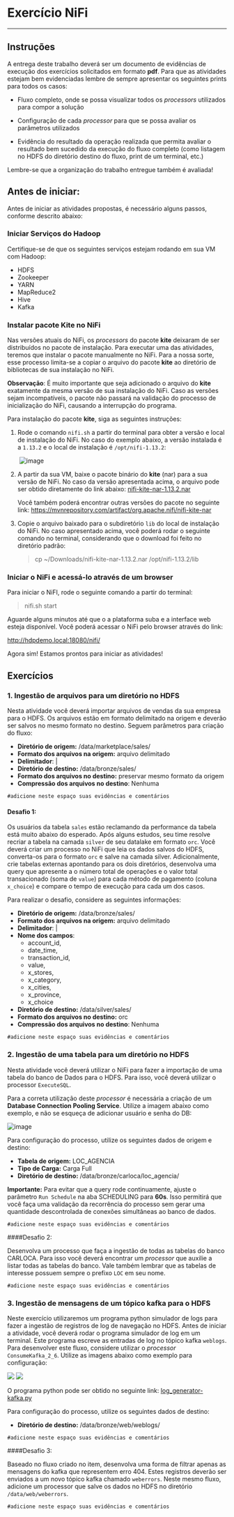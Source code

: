 # Exercício NiFi
---
## Instruções

A entrega deste trabalho deverá ser um documento de evidências de execução dos exercícios solicitados em formato **pdf**. Para que as atividades estejam bem evidenciadas lembre de sempre apresentar os seguintes prints para todos os casos:

- Fluxo completo, onde se possa visualizar todos os _processors_ utilizados para compor a solução

- Configuração de cada _processor_ para que se possa avaliar os parâmetros utilizados

- Evidência do resultado da operação realizada que permita avaliar o resultado bem sucedido da execução do fluxo completo (como listagem no HDFS do diretório destino do fluxo, print de um terminal, etc.)
  
Lembre-se que a organização do trabalho entregue também é avaliada!

## Antes de iniciar:

Antes de iniciar as atividades propostas, é necessário alguns passos, conforme descrito abaixo:

### Iniciar Serviços do Hadoop

Certifique-se de que os seguintes serviços estejam rodando em sua VM com Hadoop:
   
- HDFS
- Zookeeper
- YARN
- MapReduce2
- Hive
- Kafka

### Instalar pacote Kite no NiFi  
Nas versões atuais do NiFi, os _processors_ do pacote **kite** deixaram de ser distribuídos no pacote de instalação. Para executar uma das atividades, teremos que instalar o pacote manualmente no NiFi. Para a nossa sorte, esse processo limita-se a copiar o arquivo do pacote **kite** ao diretório de bibliotecas de sua instalação no NiFi.

**Observação**:  É muito importante que seja adicionado o arquivo do **kite** exatamente da mesma versão de sua instalação do NiFi. Caso as versões sejam incompatíveis, o pacote não passará na validação do processo de inicialização do NiFi, causando a interrupção do programa.

Para instalação do pacote **kite**, siga as seguintes instruções:

1. Rode o comando ``nifi.sh`` a partir do terminal para obter a versão e local de instalação do NiFi. No caso do exemplo abaixo, a versão instalada é a ``1.13.2`` e o local de instalação é ``/opt/nifi-1.13.2``:

    &nbsp;![image](img/nifi_status.png)&nbsp;

2. A partir da sua VM, baixe o pacote binário do **kite** (nar) para a sua versão de NiFi. No caso da versão apresentada acima, o arquivo pode ser obtido diretamente do link abaixo:
   [nifi-kite-nar-1.13.2.nar](bin/nifi-kite-nar-1.13.2.nar)
   
    Você também poderá encontrar outras versões do pacote no seguinte link:
    https://mvnrepository.com/artifact/org.apache.nifi/nifi-kite-nar

3. Copie o arquivo baixado para o subdiretório ``lib`` do local de instalação do NiFi. No caso apresentado acima, você poderá rodar o seguinte comando no terminal, considerando que o download foi feito no diretório padrão:
    > cp ~/Downloads/nifi-kite-nar-1.13.2.nar /opt/nifi-1.13.2/lib

### Iniciar o NiFi e acessá-lo através de um browser

Para iniciar o NiFI, rode o seguinte comando a partir do terminal:

> nifi.sh start

Aguarde alguns minutos até que o a plataforma suba e a interface web esteja disponível. Você poderá acessar o NiFi pelo browser através do link:

http://hdpdemo.local:18080/nifi/

Agora sim! Estamos prontos para iniciar as atividades!

## Exercícios

### 1. Ingestão de arquivos para um diretório no HDFS

Nesta atividade você deverá importar arquivos de vendas da sua empresa para o HDFS. Os arquivos estão em formato delimitado na origem e deverão ser salvos no mesmo formato no destino. Seguem parâmetros para criação do fluxo:

- **Diretório de origem:** /data/marketplace/sales/
- **Formato dos arquivos na origem:** arquivo delimitado
- **Delimitador**: |
- **Diretório de destino:** /data/bronze/sales/
- **Formato dos arquivos no destino:** preservar mesmo formato da origem
- **Compressão dos arquivos no destino**: Nenhuma

````
#adicione neste espaço suas evidências e comentários 
````

#### Desafio 1:

Os usuários da tabela ``sales`` estão reclamando da performance da tabela está muito abaixo do esperado. Após alguns estudos, seu time resolve recriar a tabela na camada ``silver`` de seu datalake em formato ``orc``. Você deverá criar um processo no NiFi que leia os dados salvos do HDFS, converta-os para o formato ``orc`` e salve na camada silver. Adicionalmente, crie tabelas externas apontando para os dois diretórios, desenvolva uma query que apresente a o número total de operações e o valor total transacionado (soma de ``value``) para cada método de pagamento (coluna ``x_choice``) e compare o tempo de execução para cada um dos casos.

Para realizar o desafio, considere as seguintes informações:

- **Diretório de origem:** /data/bronze/sales/
- **Formato dos arquivos na origem:** arquivo delimitado
- **Delimitador**: |
- **Nome dos campos**:
    - account_id,
    - date_time,
    - transaction_id,
    - value,
    - x_stores,
    - x_category,
    - x_cities,
    - x_province,
    - x_choice
- **Diretório de destino:** /data/silver/sales/
- **Formato dos arquivos no destino:** orc
- **Compressão dos arquivos no destino**: Nenhuma
  

````
#adicione neste espaço suas evidências e comentários 
````

### 2. Ingestão de uma tabela para um diretório no HDFS

Nesta atividade você deverá utilizar o NiFi para fazer a importação de uma tabela do banco de Dados para o HDFS. Para isso, você deverá utilizar o processor ``ExecuteSQL``.

Para a correta utilização deste _processor_ é necessária a criação de um **Database Connection Pooling Service**. Utilize a imagem abaixo como exemplo, e não se esqueça de adicionar usuário e senha do DB:

![image](img/configura_conexao.png)


Para configuração do processo, utilize os seguintes dados de origem e destino:

- **Tabela de origem:** LOC_AGENCIA
- **Tipo de Carga:** Carga Full
- **Diretório de destino:** /data/bronze/carloca/loc_agencia/

**Importante:** Para evitar que a query rode continuamente, ajuste o parâmetro ``Run Schedule`` na aba SCHEDULING para **60s**. Isso permitirá que você faça uma validação da recorrência do processo sem gerar uma quantidade descontrolada de conexões simultâneas ao banco de dados.

````
#adicione neste espaço suas evidências e comentários 
````

####Desafio 2:

Desenvolva um processo que faça a ingestão de todas as tabelas do banco CARLOCA. Para isso você deverá encontrar um _processor_ que auxilie a listar todas as tabelas do banco. Vale também lembrar que as tabelas de interesse possuem sempre o prefixo ``LOC`` em seu nome.

````
#adicione neste espaço suas evidências e comentários 
````
### 3. Ingestão de mensagens de um tópico kafka para o HDFS

Neste exercício utilizaremos um programa python simulador de logs para fazer a ingestão de registros de log de navegação no HDFS. Antes de iniciar a atividade, você deverá rodar o programa simulador de log em um terminal. Este programa escreve as entradas de log no tópico kafka ``weblogs``. Para desenvolver este fluxo, considere utilizar o _processor_ ``ConsumeKafka_2_6``. Utilize as imagens abaixo como exemplo para configuração:

![](img/processor_kafka_1.png)
![](img/processor_kafka_2.png)


O programa python pode ser obtido no seguinte link:
[log_generator-kafka.py](src/log_generator-kafka.py)

Para configuração do processo, utilize os seguintes dados de destino:


- **Diretório de destino:** /data/bronze/web/weblogs/

````
#adicione neste espaço suas evidências e comentários 
````

####Desafio 3:

Baseado no fluxo criado no item, desenvolva uma forma de filtrar apenas as mensagens do kafka que representem erro 404. Estes registros deverão ser enviados a um novo tópico kafka chamado ``weberrors``. Neste mesmo fluxo, adicione um processor que salve os dados no HDFS no diretório ``/data/web/weberrors``.

````
#adicione neste espaço suas evidências e comentários 
````